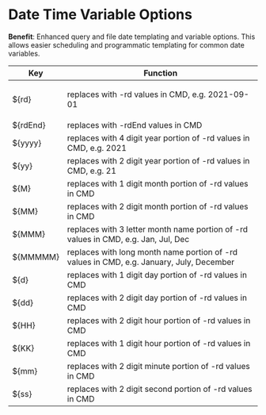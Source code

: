 # Date Time Variable Options

**Benefit**: Enhanced query and file date templating and variable options. This allows easier scheduling and programmatic templating for common date variables.

| Key       | Function                                                                                 |
| --------- | ---------------------------------------------------------------------------------------- |
| ${rd}     | <p>replaces with -rd values in CMD, e.g. 2021-09-01</p><p></p>                           |
| ${rdEnd}  | replaces with -rdEnd values in CMD                                                       |
| ${yyyy}   | replaces with 4 digit year portion of -rd values in CMD, e.g. 2021                       |
| ${yy}     | replaces with 2 digit year portion of -rd values in CMD, e.g. 21                         |
| ${M}      | replaces with 1 digit month portion of -rd values in CMD                                 |
| ${MM}     | replaces with 2 digit month portion of -rd values in CMD                                 |
| ${MMM}    | replaces with 3 letter month name portion of -rd values in CMD, e.g. Jan, Jul, Dec       |
| ${MMMMM}  | replaces with long month name portion of -rd values in CMD, e.g. January, July, December |
| ${d}      | replaces with 1 digit day portion of -rd values in CMD                                   |
| ${dd}     | replaces with 2 digit day portion of -rd values in CMD                                   |
| ${HH}     | replaces with 2 digit hour portion of -rd values in CMD                                  |
| ${KK}     | replaces with 1 digit hour portion of -rd values in CMD                                  |
| ${mm}     | replaces with 2 digit minute portion of -rd values in CMD                                |
| ${ss}     | replaces with 2 digit second portion of -rd values in CMD                                |
